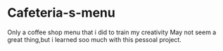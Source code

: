 # Cafeteria-s-menu

Only a coffee shop menu that i did to train my creativity
May not seem a great thing,but i learned soo much with this pessoal project.

